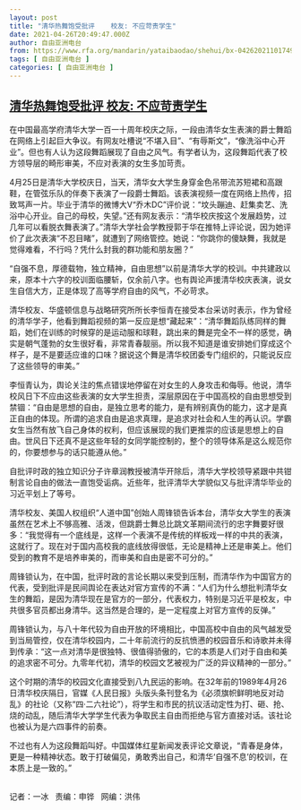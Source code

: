 ```yaml
---
layout: post
title: "清华热舞饱受批评    校友: 不应苛责学生"
date: 2021-04-26T20:49:47.000Z
author: 自由亚洲电台
from: https://www.rfa.org/mandarin/yataibaodao/shehui/bx-04262021101749.html
tags: [ 自由亚洲电台 ]
categories: [ 自由亚洲电台 ]
---
```

<!--1619470187000-->
[清华热舞饱受批评    校友: 不应苛责学生](https://www.rfa.org/mandarin/yataibaodao/shehui/bx-04262021101749.html)
------

<div>
<p></p><p>在中国最高学府清华大学一百一十周年校庆之际，一段由清华女生表演的爵士舞蹈在网络上引起巨大争议。有网友吐槽说“不堪入目”、“有辱斯文”，“像洗浴中心开业”。但也有人认为这段舞蹈展现了自由之风气。有学者认为，这段舞蹈代表了校方领导层的畸形审美，不应对表演的女生多加苛责。</p><p>4月25日是清华大学校庆日，当天，清华女大学生身穿金色吊带流苏短裙和高跟鞋，在管弦乐队的伴奏下表演了一段爵士舞蹈。该表演视频一度在网络上热传，招致骂声一片。毕业于清华的微博大V“乔木DC”评价说：“坟头蹦迪、赶集卖艺、洗浴中心开业。自己的母校，失望。”还有网友表示：“清华校庆按这个发展趋势，过几年可以看脱衣舞表演了。”清华大学社会学教授郭于华在推特上评论说，因为她评价了此次表演“不忍目睹”，就遭到了网络管控。她说：“你跳你的傻缺舞，我就是觉得难看，不行吗？凭什么封我的群功能和朋友圈？”</p><p>“自强不息，厚德载物，独立精神，自由思想”以前是清华大学的校训。中共建政以来，原本十六字的校训面临腰斩，仅余前八字。也有舆论声援清华校庆表演，说女生自信大方，正是体现了高等学府自由的风气，不必苛求。</p><p>清华校友、华盛顿信息与战略研究所所长李恒青在接受本台采访时表示，作为曾经的清华学子，他看到舞蹈视频的第一反应是想“藏起来”：“清华舞蹈队练同样的舞蹈，她们在训练的时候穿的是运动服和球鞋，跳出来的舞是完全不一样的感觉，确实是朝气蓬勃的女生很好看，非常青春靓丽。所以我不知道是谁安排她们穿成这个样子，是不是要适应谁的口味？据说这个舞是清华校团委专门组织的，只能说反应了这些领导的审美。”</p><p>李恒青认为，舆论关注的焦点错误地停留在对女生的人身攻击和侮辱。他说，清华校风日下不应由这些表演的女大学生担责，深层原因在于中国高校的自由思想受到禁锢：“自由是思想的自由，是独立思考的能力，是有辨别真伪的能力，这才是真正自由的体现。所谓的追求自由是追求真理，是追求对社会和人生的再认识。学霸女生当然有放飞自己身体的权利，但应该展现的我们更推崇的应该是思想上的自由。世风日下还真不是这些年轻的女同学能控制的，整个的领导体系是这么规范你的，你要想参与的话只能遵从他。”</p><p>自批评时政的独立知识分子许章润教授被清华开除后，清华大学校领导紧跟中共钳制言论自由的做法一直饱受诟病。近些年，批评清华大学貌似又与批评清华毕业的习近平划上了等号。</p><p>清华校友、美国人权组织“人道中国”创始人周锋锁告诉本台，清华女大学生的表演虽然在艺术上不够高雅、活泼，但跳爵士舞总比跳文革期间流行的忠字舞要好很多：“我觉得有一个底线是，这样一个表演不是传统的样板戏一样的中共的表演，这就行了。现在对于国内高校我的底线放得很低，无论是精神上还是审美上。他们受到的教育不是培养审美的，而审美和自由是密不可分的。”</p><p>周锋锁认为，在中国，批评时政的言论长期以来受到压制，而清华作为中国官方的代表，受到批评是民间舆论在表达对官方宣传的不满：“人们为什么想批判清华女生的舞蹈，是因为清华现在是官方的一部分，代表权力，特别是习近平是校友，中共很多官员都出身清华。这当然是合理的，是一定程度上对官方宣传的反弹。”</p><p>周锋锁认为，与八十年代较为自由开放的环境相比，中国高校中自由的风气越发受到当局管控，仅在清华校园内，二十年前流行的反抗愤懑的校园音乐和诗歌并未得到传承：“这一点对清华是很独特、很值得骄傲的，它的本质是人们对于自由和美的追求密不可分。九零年代初，清华的校园文艺被视为广泛的异议精神的一部分。”</p><p>这个时期的清华的校园文化直接受到八九民运的影响。在32年前的1989年4月26日清华校庆隔日，官媒《人民日报》头版头条刊登名为《必须旗帜鲜明地反对动乱》的社论（又称“四·二六社论”），将学生和市民的抗议活动定性为打、砸、抢、烧的动乱，随后清华大学学生代表为争取民主自由而拒绝与官方直接对话。该社论也被认为是六四事件的前奏。</p><p>不过也有人为这段舞蹈叫好。中国媒体红星新闻发表评论文章说，“青春是身体，更是一种精神状态。敢于打破偏见，勇敢秀出自己，和清华‘自强不息’的校训，在本质上是一致的。”</p><p><br/>记者：一冰   责编：申铧   网编：洪伟</p>
</div>
